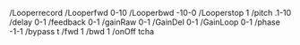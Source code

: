 /Looperrecord
/Looperfwd 0-10
/Looperbwd -10-0
/Looperstop 1
/pitch .1-10
/delay 0-1
/feedback 0-1
/gainRaw 0-1
/GainDel 0-1
/GainLoop 0-1
/phase -1-1
/bypass t
/fwd 1
/bwd 1
/onOff tcha